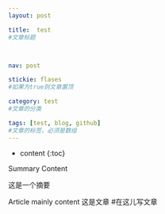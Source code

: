 ```yaml
--- 
layout: post 

title:  test       
#文章标题 



nav: post     

stickie: flases     
#如果为true则文章置顶 

category: test         
#文章的分类 

tags: [test, blog, github]     
#文章的标签，必须是数组 
--- 
```

* content 
{:toc} 

Summary Content

这是一个摘要
<!-- more --> 

Article mainly content
这是文章
#在这儿写文章